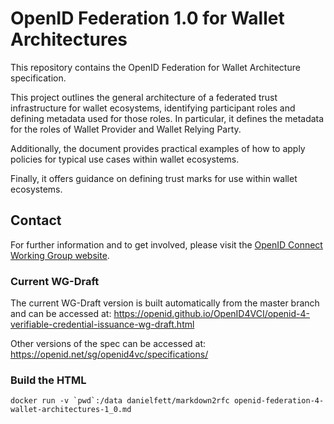 # OpenID Federation 1.0 for Wallet Architectures

This repository contains the OpenID Federation for Wallet Architecture specification.

This project outlines the general architecture of a federated trust infrastructure for wallet ecosystems, identifying participant roles and defining metadata used for those roles. In particular, it defines the metadata for the roles of Wallet Provider and Wallet Relying Party.

Additionally, the document provides practical examples of how to apply policies for typical use cases within wallet ecosystems.

Finally, it offers guidance on defining trust marks for use within wallet ecosystems.

## Contact
For further information and to get involved, please visit the [OpenID Connect Working Group website](https://openid.net/wg/connect/).

### Current WG-Draft

The current WG-Draft version is built automatically from the master branch and can be accessed at: https://openid.github.io/OpenID4VCI/openid-4-verifiable-credential-issuance-wg-draft.html

Other versions of the spec can be accessed at: https://openid.net/sg/openid4vc/specifications/

### Build the HTML ###

```docker run -v `pwd`:/data danielfett/markdown2rfc openid-federation-4-wallet-architectures-1_0.md```



